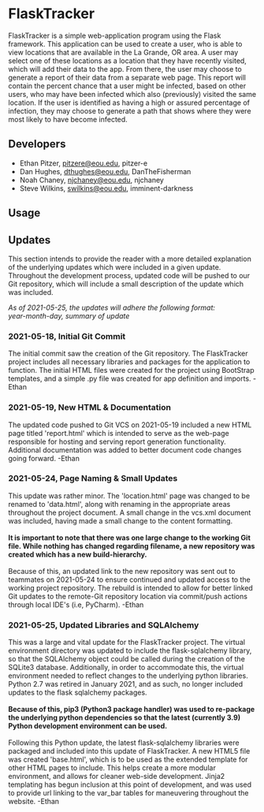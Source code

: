 # FlaskTracker

FlaskTracker is a simple web-application program using the Flask
framework.  This application can be used to create a user, who is
able to view locations that are available in the La Grande, OR
area. A user may select one of these locations as a location that
they have recently visited, which will add their data to the app.
From there, the user may choose to generate a report of their data
from a separate web page. This report will contain the percent 
chance that a user might be infected, based on other users,
who may have been infected which also (previously) visited the
same location.  If the user is identified as having a high or 
assured percentage of infection, they may choose to generate a
path that shows where they were most likely to have become
infected.


## Developers
* Ethan Pitzer, pitzere@eou.edu, pitzer-e
* Dan Hughes, dthughes@eou.edu, DanTheFisherman
* Noah Chaney, njchaney@eou.edu, njchaney
* Steve Wilkins, swilkins@eou.edu, imminent-darkness

## Usage

## Updates

This section intends to provide the reader with a more detailed
explanation of the underlying updates which were included in a 
given update. Throughout the development process, updated code
will be pushed to our Git repository, which will include a small
description of the update which was included.

<i> As of 2021-05-25, the updates will adhere the following 
format: </i> <br>
<i>year-month-day, summary of update</i>


### 2021-05-18, Initial Git Commit

The initial commit saw the creation of the Git repository. The
FlaskTracker project includes all necessary libraries and
packages for the application to function.  The initial HTML files
were created for the project using BootStrap templates, and a
simple .py file was created for app definition and imports. -Ethan

### 2021-05-19, New HTML & Documentation

The updated code pushed to Git VCS on 2021-05-19 included a new
HTML page titled 'report.html' which is intended to serve as the
web-page responsible for hosting and serving report generation
functionality. Additional documentation was added to better 
document code changes going forward. -Ethan

### 2021-05-24, Page Naming & Small Updates

This update was rather minor. The 'location.html' page was changed
to be renamed to 'data.html', along with renaming in the
appropriate areas throughout the project document. A small change
in the vcs.xml document was included, having made a small change
to the content formatting. <br><br> <b>It is important to note that there
was one large change to the working Git file. While nothing has
changed regarding filename, a new repository was created which has
a new build-hierarchy.</b><br><br> Because of this, an updated link
to the new repository was sent out to teammates on 2021-05-24 to
ensure continued and updated access to the working project
repository. The rebuild is intended to allow for better linked
Git updates to the remote-Git repository location via commit/push
actions through local IDE's (i.e, PyCharm). -Ethan

### 2021-05-25, Updated Libraries and SQLAlchemy

This was a large and vital update for the FlaskTracker project. The virtual
environment directory was updated to include the flask-sqlalchemy library, so
that the SQLAlchemy object could be called during the creation of the SQLite3
database. Additionally, in order to accommodate this, the virtual environment
needed to reflect changes to the underlying python libraries. Python 2.7 was
retired in January 2021, and as such, no longer included updates to the flask
sqlalchemy packages. <br><br><b>Because of this, pip3 (Python3 package handler) was
used to re-package the underlying python dependencies so that the latest
(currently 3.9) Python development environment can be used.</b><br><br>
Following this Python update, the latest flask-sqlalchemy libraries were
packaged and included into this update of FlaskTracker.  A new HTML5 file
was created 'base.html', which is to be used as the extended template for
other HTML pages to include. This helps create a more modular environment,
and allows for cleaner web-side development. Jinja2 templating has begun
inclusion at this point of development, and was used to provide url linking
to the var_bar tables for maneuvering throughout the website. -Ethan
